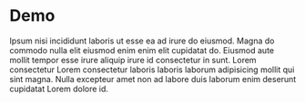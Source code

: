 <script setup>
import DemoComponent from "./DemoComponent.vue"
</script>

# Demo

Ipsum nisi incididunt laboris ut esse ea ad irure do eiusmod. Magna do commodo nulla elit eiusmod enim enim elit cupidatat do. Eiusmod aute mollit tempor esse irure aliquip irure id consectetur in sunt. Lorem consectetur Lorem consectetur laboris laboris laborum adipisicing mollit qui sint magna. Nulla excepteur amet non ad labore duis laborum enim deserunt cupidatat Lorem dolore id.

<DemoComponent />
